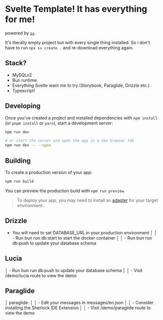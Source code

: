 # Svelte Template! It has everything for me!

powered by [`sv`](https://github.com/sveltejs/cli).

It's literally empty project but with every single thing installed. 
So i don't have to run `npx sv create .` and re-download everything again.

## Stack?

- MySQLv2
- Bun runtime
- Everything Svelte want me to try (Storybook, Paraglide, Drizzle etc.)
- Typescript!

## Developing

Once you've created a project and installed dependencies with `npm install` (or `pnpm install` or `yarn`), start a development server:

```bash
npm run dev

# or start the server and open the app in a new browser tab
npm run dev -- --open
```

## Building

To create a production version of your app:

```bash
npm run build
```

You can preview the production build with `npm run preview`.

> To deploy your app, you may need to install an [adapter](https://svelte.dev/docs/kit/adapters) for your target environment.

## Drizzle

- You will need to set DATABASE_URL in your production environment  │
│  - Run bun run db:start to start the docker container                │
│  - Run bun run db:push to update your database schema    

## Lucia
│  - Run bun run db:push to update your database schema                │
│  - Visit /demo/lucia route to view the demo     

## Paraglide
│  paraglide:                                                          │
│  - Edit your messages in messages/en.json                            │
│  - Consider installing the Sherlock IDE Extension                    │
│  - Visit /demo/paraglide route to view the demo     
